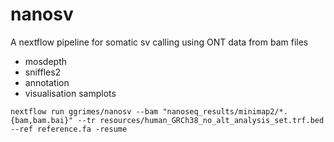 # nanosv

A nextflow pipeline for somatic sv calling using ONT data from bam files


* mosdepth
* sniffles2
* annotation
* visualisation samplots


~~~
nextflow run ggrimes/nanosv --bam "nanoseq_results/minimap2/*.{bam,bam.bai}" --tr resources/human_GRCh38_no_alt_analysis_set.trf.bed --ref reference.fa -resume
~~~
